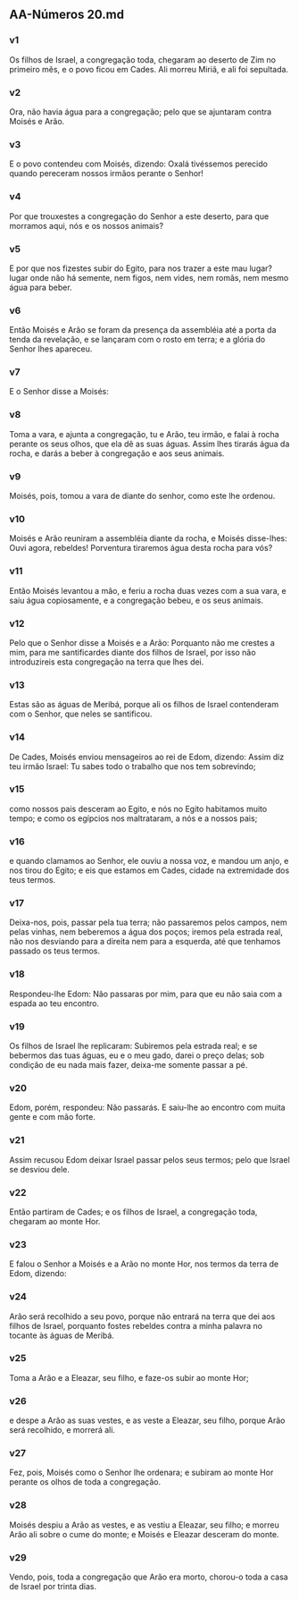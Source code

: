 ## AA-Números 20.md
### v1
 Os filhos de Israel, a congregação toda, chegaram ao deserto de Zim no primeiro mês, e o povo ficou em Cades. Ali morreu Miriã, e ali foi sepultada.
### v2
 Ora, não havia água para a congregação; pelo que se ajuntaram contra Moisés e Arão.
### v3
 E o povo contendeu com Moisés, dizendo: Oxalá tivéssemos perecido quando pereceram nossos irmãos perante o Senhor!
### v4
 Por que trouxestes a congregação do Senhor a este deserto, para que morramos aqui, nós e os nossos animais?
### v5
 E por que nos fizestes subir do Egito, para nos trazer a este mau lugar? lugar onde não há semente, nem figos, nem vides, nem romãs, nem mesmo água para beber.
### v6
 Então Moisés e Arão se foram da presença da assembléia até a porta da tenda da revelação, e se lançaram com o rosto em terra; e a glória do Senhor lhes apareceu.
### v7
 E o Senhor disse a Moisés:
### v8
 Toma a vara, e ajunta a congregação, tu e Arão, teu irmão, e falai à rocha perante os seus olhos, que ela dê as suas águas. Assim lhes tirarás água da rocha, e darás a beber à congregação e aos seus animais.
### v9
 Moisés, pois, tomou a vara de diante do senhor, como este lhe ordenou.
### v10
 Moisés e Arão reuniram a assembléia diante da rocha, e Moisés disse-lhes: Ouvi agora, rebeldes! Porventura tiraremos água desta rocha para vós?
### v11
 Então Moisés levantou a mão, e feriu a rocha duas vezes com a sua vara, e saiu água copiosamente, e a congregação bebeu, e os seus animais.
### v12
 Pelo que o Senhor disse a Moisés e a Arão: Porquanto não me crestes a mim, para me santificardes diante dos filhos de Israel, por isso não introduzireis esta congregação na terra que lhes dei.
### v13
 Estas são as águas de Meribá, porque ali os filhos de Israel contenderam com o Senhor, que neles se santificou.
### v14
 De Cades, Moisés enviou mensageiros ao rei de Edom, dizendo: Assim diz teu irmão Israel: Tu sabes todo o trabalho que nos tem sobrevindo;
### v15
 como nossos pais desceram ao Egito, e nós no Egito habitamos muito tempo; e como os egípcios nos maltrataram, a nós e a nossos pais;
### v16
 e quando clamamos ao Senhor, ele ouviu a nossa voz, e mandou um anjo, e nos tirou do Egito; e eis que estamos em Cades, cidade na extremidade dos teus termos.
### v17
 Deixa-nos, pois, passar pela tua terra; não passaremos pelos campos, nem pelas vinhas, nem beberemos a água dos poços; iremos pela estrada real, não nos desviando para a direita nem para a esquerda, até que tenhamos passado os teus termos.
### v18
 Respondeu-lhe Edom: Não passaras por mim, para que eu não saia com a espada ao teu encontro.
### v19
 Os filhos de Israel lhe replicaram: Subiremos pela estrada real; e se bebermos das tuas águas, eu e o meu gado, darei o preço delas; sob condição de eu nada mais fazer, deixa-me somente passar a pé.
### v20
 Edom, porém, respondeu: Não passarás. E saiu-lhe ao encontro com muita gente e com mão forte.
### v21
 Assim recusou Edom deixar Israel passar pelos seus termos; pelo que Israel se desviou dele.
### v22
 Então partiram de Cades; e os filhos de Israel, a congregação toda, chegaram ao monte Hor.
### v23
 E falou o Senhor a Moisés e a Arão no monte Hor, nos termos da terra de Edom, dizendo:
### v24
 Arão será recolhido a seu povo, porque não entrará na terra que dei aos filhos de Israel, porquanto fostes rebeldes contra a minha palavra no tocante às águas de Meribá.
### v25
 Toma a Arão e a Eleazar, seu filho, e faze-os subir ao monte Hor;
### v26
 e despe a Arão as suas vestes, e as veste a Eleazar, seu filho, porque Arão será recolhido, e morrerá ali.
### v27
 Fez, pois, Moisés como o Senhor lhe ordenara; e subiram ao monte Hor perante os olhos de toda a congregação.
### v28
 Moisés despiu a Arão as vestes, e as vestiu a Eleazar, seu filho; e morreu Arão ali sobre o cume do monte; e Moisés e Eleazar desceram do monte.
### v29
 Vendo, pois, toda a congregação que Arão era morto, chorou-o toda a casa de Israel por trinta dias.
